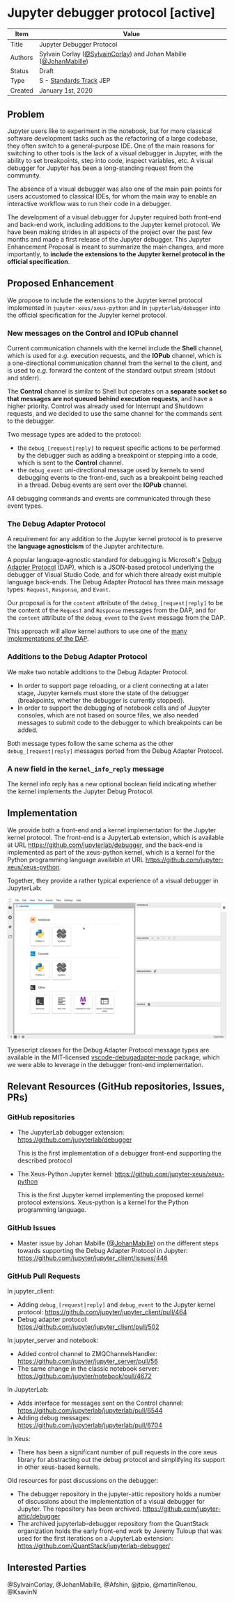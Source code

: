 # Jupyter debugger protocol [active]

| Item       | Value                                                                                                                        |
|------------|------------------------------------------------------------------------------------------------------------------------------|
| Title      | Jupyter Debugger Protocol                                                                                                    |
| Authors    | Sylvain Corlay ([@SylvainCorlay](https://github.com/SylvainCorlay)) and Johan Mabille ([@JohanMabille](https://github.com/JohanMabille))|
| Status     | Draft                                                                                                                        |
| Type       | S - [Standards Track](https://www.python.org/dev/peps/#pep-types-key) JEP                                                    |
| Created    | January 1st, 2020                                                                                                            |

## Problem

Jupyter users like to experiment in the notebook, but for more classical software development tasks such as the refactoring of a large codebase, they often switch to a general-purpose IDE. One of the main reasons for switching to other tools is the lack of a visual debugger in Jupyter, with the ability to set breakpoints, step into code, inspect variables, etc. A visual debugger for Jupyter has been a long-standing request from the community.

The absence of a visual debugger was also one of the main pain points for users accustomed to classical IDEs, for whom the main way to enable an interactive workflow was to run their code in a debugger.

The development of a visual debugger for Jupyter required both front-end and back-end work, including additions to the Jupyter kernel protocol. We have been making strides in all aspects of the project over the past few months and made a first release of the Jupyter debugger. This Jupyter Enhancement Proposal is meant to summarize the main changes, and more importantly, to **include the extensions to the Jupyter kernel protocol in the official specification**.

## Proposed Enhancement

We propose to include the extensions to the Jupyter kernel protocol implemented in `jupyter-xeus/xeus-python` and in `jupyterlab/debugger` into the official specification for the Jupyter kernel protocol.

### New messages on the Control and IOPub channel

Current communication channels with the kernel include the **Shell** channel, which is used for *e.g.* execution requests, and the **IOPub** channel, which is a one-directional communication channel from the kernel to the client, and is used to *e.g.* forward the content of the standard output stream (stdout and stderr).

The **Control** channel is similar to Shell but operates on a **separate socket so that messages are not queued behind execution requests**, and have a higher priority.  Control was already used for Interrupt and Shutdown requests, and we decided to use the same channel for the commands sent to the debugger.

Two message types are added to the protocol:

 - the `debug_[request|reply]` to request specific actions to be performed by the debugger such as adding a breakpoint or stepping into a code, which is sent to the **Control** channel.
 - the `debug_event` uni-directional message used by kernels to send debugging events to the front-end, such as a breakpoint being reached in a thread. Debug events are sent over the **IOPub** channel.

All debugging commands and events are communicated through these event types.

### The Debug Adapter Protocol

A requirement for any addition to the Jupyter kernel protocol is to preserve the **language agnosticism** of the Jupyter architecture.

A popular language-agnostic standard for debugging is Microsoft's [Debug Adapter Protocol](https://microsoft.github.io/debug-adapter-protocol/specification) (DAP), which is a JSON-based protocol underlying the debugger of Visual Studio Code, and for which there already exist multiple language back-ends. The Debug Adapter Protocol has three main message types: `Request`, `Response`, and `Event`.

Our proposal is for the `content` attribute of the `debug_[request|reply]` to be the content of the `Request` and `Response` messages from the DAP, and for the `content` attribute of the `debug_event` to the `Event` message from the DAP.

This approach will allow kernel authors to use one of the [many implementations of the DAP](https://microsoft.github.io/debug-adapter-protocol/implementors/adapters/).

### Additions to the Debug Adapter Protocol

We make two notable additions to the Debug Adapter Protocol.

- In order to support page reloading, or a client connecting at a later stage, Jupyter kernels must store the state of the debugger (breakpoints, whether the debugger is currently stopped).
- In order to support the debugging of notebook cells and of Jupyter consoles, which are not based on source files, we also needed messages to submit code to the debugger to which breakpoints can be added.

Both message types follow the same schema as the other `debug_[request|reply]` messages ported from the Debug Adapter Protocol.

### A new field in the `kernel_info_reply` message

The kernel info reply has a new optional boolean field indicating whether the kernel implements the Jupyter Debug Protocol.

## Implementation

We provide both a front-end and a kernel implementation for the Jupyter kernel protocol. The front-end is a JupyterLab extension, which is available at URL https://github.com/jupyterlab/debugger, and the back-end is implemented as part of the xeus-python kernel, which is a kernel for the Python programming language available at URL https://github.com/jupyter-xeus/xeus-python.

Together, they provide a rather typical experience of a visual debugger in JupyterLab:

![screencast](debugger-screencast.gif)

Typescript classes for the Debug Adapter Protocol message types are available in the MIT-licensed [vscode-debugadapter-node](https://github.com/microsoft/vscode-debugadapter-node/) package, which we were able to leverage in the debugger front-end implementation.
 
## Relevant Resources (GitHub repositories, Issues, PRs)

### GitHub repositories

- The JupyterLab debugger extension: https://github.com/jupyterlab/debugger

  This is the first implementation of a debugger front-end supporting the described protocol

- The Xeus-Python Jupyter kernel: https://github.com/jupyter-xeus/xeus-python

  This is the first Jupyter kernel implementing the proposed kernel protocol extensions. Xeus-python is a kernel for the Python programming language.

### GitHub Issues

- Master issue by Johan Mabille ([@JohanMabille](https://github.com/johanmabille)) on the different steps towards supporting the Debug Adapter Protocol in Jupyter: https://github.com/jupyter/jupyter_client/issues/446

### GitHub Pull Requests

In jupyter_client:

- Adding `debug_[request|reply]` and `debug_event` to the Jupyter kernel protocol: https://github.com/jupyter/jupyter_client/pull/464
- Debug adapter protocol: https://github.com/jupyter/jupyter_client/pull/502

In jupyter_server and notebook:

- Added control channel to ZMQChannelsHandler: https://github.com/jupyter/jupyter_server/pull/56
- The same change in the classic notebook server: https://github.com/jupyter/notebook/pull/4672

In JupyterLab:

- Adds interface for messages sent on the Control channel: https://github.com/jupyterlab/jupyterlab/pull/6544
- Adding debug messages: https://github.com/jupyterlab/jupyterlab/pull/6704

In Xeus:

 - There has been a significant number of pull requests in the core xeus library for abstracting out the debug protocol and simplifying its support in other xeus-based kernels.

Old resources for past discussions on the debugger:

 - The debugger repository in the jupyter-attic repository holds a number of discussions about the implementation of a visual debugger for Jupyter. The repository has been archived.  https://github.com/jupyter-attic/debugger
 - The archived jupyterlab-debugger repository from the QuantStack organization holds the early front-end work by Jeremy Tuloup that was used for the first iterations on a JupyterLab extension: https://github.com/QuantStack/jupyterlab-debugger/

## Interested Parties

@SylvainCorlay, @JohanMabille, @Afshin, @jtpio, @martinRenou, @KsavinN
